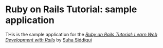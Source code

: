 # Ruby on Rails Tutorial: sample application

THis is the sample application for the
[*Ruby on Rails Tutorial: Learn Web Development with Rails*](http://www.railstutorial.org/)
by [Suha Siddiqui](https://ca.linkedin.com/in/suha-siddiqui-577492198)